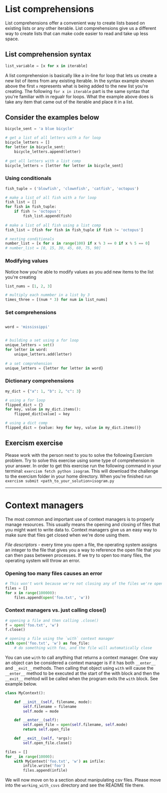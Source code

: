 # List comprehensions
List comprehensions offer a convenient way to create lists based on existing lists or any other iterable. List comprehensions give us a different way to create lists that can make code easier to read and take up less space.

## List comprehension syntax

```Python
list_variable = [x for x in iterable]
```

A list comprehension is basically like a in-line for loop that lets us create a new list of items from any existing iterable. In the syntax example shown above the first `x` represents what is being added to the new list you're creating. The following `for x in iterable` part is the same syntax that you're familiar with in regualr for loops. What the example above does is take any item that came out of the iterable and place it in a list.

## Consider the examples below

```Python 
bicycle_sent = 'a blue bicycle'

# get a list of all letters with a for loop
bicycle_letters = []
for letter in bicycle_sent:
    bicycle_letters.append(letter)
    
# get all letters with a list comp
bicycle_letters = [letter for letter in bicycle_sent]
```

### Using conditionals

```Python
fish_tuple = ('blowfish', 'clownfish', 'catfish', 'octopus')

# make a list of all fish with a for loop
fish_list = []
for fish in fish_tuple:
    if fish != 'octopus':
        fish_list.append(fish)
        
# make a list of all fish using a list comp
fish_list = [fish for fish in fish_tuple if fish != 'octopus']

# nesting conditionals
number_list = [x for x in range(100) if x % 3 == 0 if x % 5 == 0]
# number_list = [0, 15, 30, 45, 60, 75, 90]
```

### Modifying values
Notice how you're able to modify values as you add new items to the list you're creating
```Python
list_nums = [1, 2, 3]

# multiply each nummber in a list by 3
times_three = [(num * 3) for num in list_nums]
```

### Set comprehensions

```Python

word = 'mississippi'


# building a set using a for loop
unique_letters = set()
for letter in word:
    unique_letters.add(letter)
    
# a set comprehension
unique_letters = {letter for letter in word}
```

### Dictionary comprehensions
```Python
my_dict = {"a": 1, "b": 2, "c": 3}

# using a for loop
flipped_dict = {}
for key, value in my_dict.items():
    flipped_dict[value] = key

# using a dict comp
flipped_dict = {value: key for key, value in my_dict.items()} 
```

## Exercism exercise
Please work with the person next to you to solve the following Exercism problem. Try to solve this exercise using some type of comprehension in your answer.
In order to get this exercise run the following command in your terminal: `exercism fetch python isogram`. This will download the challenge to the exercism folder in your home directory. When you're finished run `exercism submit <path_to_your_solution>isogram.py`


-----------------------------------------------------------
# Context managers

The most common and important use of context managers is to properly manage resources. This usually means the opening and closing of files that you might want to write data to. Context managers give us an easy way to make sure that files get closed when we're done using them. 

*File descriptors* - every time you open a file, the operating system assigns an integer to the file that gives you a way to reference the open file that you can then pass between processes. If we try to open too many files, the operating system will throw an error.

### Opening too many files causes an error
```Python
# This won't work because we're not closing any of the files we're opening
files = []
for x in range(100000):
    files.append(open('foo.txt', 'w'))
```

### Context managers vs. just calling close()
```Python
# opening a file and then calling .close()
f = open('foo.txt', 'w')
f.close()

# opening a file using the `with` context manager
with open('foo.txt', 'w') as foo_file:
    # do something with foo, and the file will automatically close
```

You can use `with` to call anything that returns a context manager. One way an object can be considered a context manager is if it has both `__enter__` and `__exit__` methods. Then calling that object using `with` will cause the `__enter__` method to be executed at the start of the with block and then the `__exit__` mehtod will be called when the program exits the `with` block. See example below.

```Python
class MyContext():

    def __init__(self, filename, mode):
        self.filename = filename
        self.mode = mode

    def __enter__(self):
        self.open_file = open(self.filename, self.mode)
        return self.open_file

    def __exit__(self, *args):
        self.open_file.close()

files = []
for _ in range(10000):
    with MyContext('foo.txt', 'w') as infile:
        infile.write('foo')
        files.append(infile)
```

We will now move on to a section about manipulating csv files. Please move into the `working_with_csvs` directory and see the README file there. 

